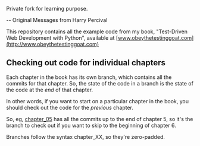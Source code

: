 Private fork for learning purpose.

-- Original Messages from Harry Percival

This repository contains all the example code from my book, "Test-Driven Web
Development with Python", available at
[www.obeythetestinggoat.com](http://www.obeythetestinggoat.com)

## Checking out code for individual chapters

Each chapter in the book has its own branch, which contains all the commits for that chapter.  So, the state of the code in a branch is the state of the code at the *end* of that chapter.

In other words, if you want to start on a particular chapter in the book, you should check out the code for the *previous* chapter.

So, eg, [chapter_05](https://github.com/hjwp/book-example/tree/chapter_05) has all the commits up to the end of chapter 5, so it's the branch to check out if you want to skip to the beginning of chapter 6.

Branches follow the syntax chapter_XX, so they're zero-padded.
